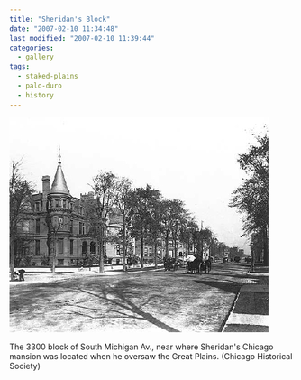 ```yaml
---
title: "Sheridan's Block"
date: "2007-02-10 11:34:48"
last_modified: "2007-02-10 11:39:44"
categories:
  - gallery
tags:
  - staked-plains
  - palo-duro
  - history  
---
```

![162](/images/gallery/162.jpg)

The 3300 block of South Michigan Av., near where Sheridan's Chicago mansion was located when he oversaw the Great Plains. (Chicago Historical Society)
